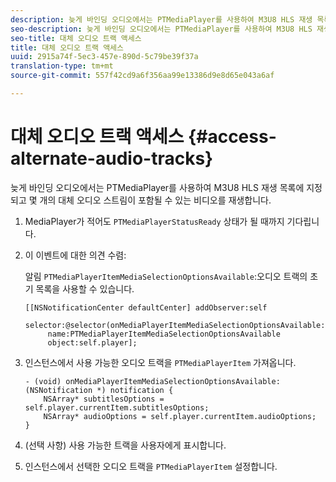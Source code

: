 ```yaml
---
description: 늦게 바인딩 오디오에서는 PTMediaPlayer를 사용하여 M3U8 HLS 재생 목록에 지정되고 몇 개의 대체 오디오 스트림이 포함될 수 있는 비디오를 재생합니다.
seo-description: 늦게 바인딩 오디오에서는 PTMediaPlayer를 사용하여 M3U8 HLS 재생 목록에 지정되고 몇 개의 대체 오디오 스트림이 포함될 수 있는 비디오를 재생합니다.
seo-title: 대체 오디오 트랙 액세스
title: 대체 오디오 트랙 액세스
uuid: 2915a74f-5ec3-457e-890d-5c79be39f37a
translation-type: tm+mt
source-git-commit: 557f42cd9a6f356aa99e13386d9e8d65e043a6af

---
```



# 대체 오디오 트랙 액세스 {#access-alternate-audio-tracks}

늦게 바인딩 오디오에서는 PTMediaPlayer를 사용하여 M3U8 HLS 재생 목록에 지정되고 몇 개의 대체 오디오 스트림이 포함될 수 있는 비디오를 재생합니다.

1. MediaPlayer가 적어도 `PTMediaPlayerStatusReady` 상태가 될 때까지 기다립니다.
1. 이 이벤트에 대한 의견 수렴:

   알림 `PTMediaPlayerItemMediaSelectionOptionsAvailable`:오디오 트랙의 초기 목록을 사용할 수 있습니다.

   ```
   [[NSNotificationCenter defaultCenter] addObserver:self 
        selector:@selector(onMediaPlayerItemMediaSelectionOptionsAvailable:) 
        name:PTMediaPlayerItemMediaSelectionOptionsAvailable  
        object:self.player];
   ```

1. 인스턴스에서 사용 가능한 오디오 트랙을 `PTMediaPlayerItem` 가져옵니다.

   ```
   - (void) onMediaPlayerItemMediaSelectionOptionsAvailable:(NSNotification *) notification { 
       NSArray* subtitlesOptions = self.player.currentItem.subtitlesOptions; 
       NSArray* audioOptions = self.player.currentItem.audioOptions; 
   }
   ```

1. (선택 사항) 사용 가능한 트랙을 사용자에게 표시합니다.
1. 인스턴스에서 선택한 오디오 트랙을 `PTMediaPlayerItem` 설정합니다.
